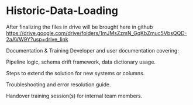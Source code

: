 # Historic-Data-Loading
After finalizing the files in drive will be brought here in github
https://drive.google.com/drive/folders/1mJMsZzmN_GqKbZmuc5VbsQQD-2aAVW9Y?usp=drive_link


Documentation & Training
Developer and user documentation covering:


Pipeline logic, schema drift framework, data dictionary usage.


Steps to extend the solution for new systems or columns.


Troubleshooting and error resolution guide.


Handover training session(s) for internal team members.
